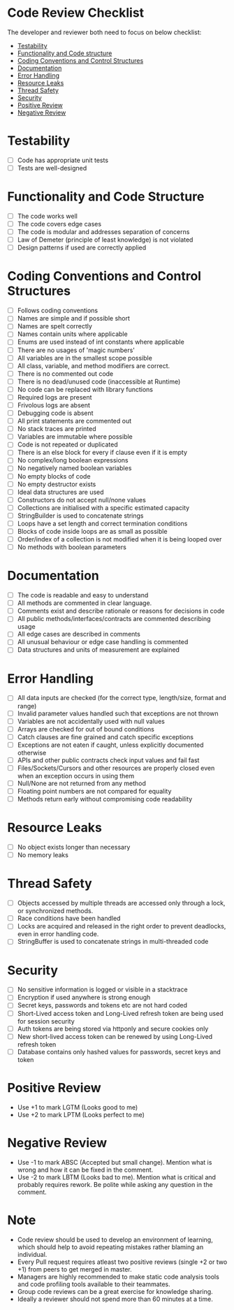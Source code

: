 # Code Review Checklist

The developer and reviewer both need to focus on below checklist:

  - [Testability](#testability)
  - [Functionality and Code structure](#functionality-and-code-structure)
  - [Coding Conventions and Control Structures](#coding-conventions-and-control-structures)
  - [Documentation](#documentation)
  - [Error Handling](#error-handling)
  - [Resource Leaks](#resource-leaks)
  - [Thread Safety](#thread-safety)
  - [Security](#security)
  - [Positive Review](#positive-review)
  - [Negative Review](#negative-review)
 
# Testability
  - [ ] Code has appropriate unit tests
  - [ ] Tests are well-designed

# Functionality and Code Structure
  - [ ] The code works well
  - [ ] The code covers edge cases
  - [ ] The code is modular and addresses separation of concerns
  - [ ] Law of Demeter (principle of least knowledge) is not violated
  - [ ] Design patterns if used are correctly applied
 
# Coding Conventions and Control Structures
  - [ ] Follows coding conventions
  - [ ] Names are simple and if possible short
  - [ ] Names are spelt correctly
  - [ ] Names contain units where applicable
  - [ ] Enums are used instead of int constants where applicable
  - [ ] There are no usages of 'magic numbers'
  - [ ] All variables are in the smallest scope possible
  - [ ] All class, variable, and method modifiers are correct.
  - [ ] There is no commented out code
  - [ ] There is no dead/unused code (inaccessible at Runtime)
  - [ ] No code can be replaced with library functions
  - [ ] Required logs are present
  - [ ] Frivolous logs are absent
  - [ ] Debugging code is absent
  - [ ] All print statements are commented out
  - [ ] No stack traces are printed
  - [ ] Variables are immutable where possible
  - [ ] Code is not repeated or duplicated
  - [ ] There is an else block for every if clause even if it is empty
  - [ ] No complex/long boolean expressions
  - [ ] No negatively named boolean variables
  - [ ] No empty blocks of code
  - [ ] No empty destructor exists 
  - [ ] Ideal data structures are used
  - [ ] Constructors do not accept null/none values
  - [ ] Collections are initialised with a specific estimated capacity
  - [ ] StringBuilder is used to concatenate strings
  - [ ] Loops have a set length and correct termination conditions
  - [ ] Blocks of code inside loops are as small as possible
  - [ ] Order/index of a collection is not modified when it is being looped over
  - [ ] No methods with boolean parameters

# Documentation
  - [ ] The code is readable and easy to understand 
  - [ ] All methods are commented in clear language.
  - [ ] Comments exist and describe rationale or reasons for decisions in code
  - [ ] All public methods/interfaces/contracts are commented describing usage
  - [ ] All edge cases are described in comments
  - [ ] All unusual behaviour or edge case handling is commented
  - [ ] Data structures and units of measurement are explained

# Error Handling
  - [ ] All data inputs are checked (for the correct type, length/size, format and range)
  - [ ] Invalid parameter values handled such that exceptions are not thrown
  - [ ] Variables are not accidentally used with null values
  - [ ] Arrays are checked for out of bound conditions
  - [ ] Catch clauses are fine grained and catch specific exceptions
  - [ ] Exceptions are not eaten if caught, unless explicitly documented otherwise
  - [ ] APIs and other public contracts check input values and fail fast
  - [ ] Files/Sockets/Cursors and other resources are properly closed even when an exception occurs in using them
  - [ ] Null/None are not returned from any method
  - [ ] Floating point numbers are not compared for equality
  - [ ] Methods return early without compromising code readability
 
# Resource Leaks
  - [ ] No object exists longer than necessary
  - [ ] No memory leaks

# Thread Safety
  - [ ] Objects accessed by multiple threads are accessed only through a lock, or synchronized methods.
  - [ ] Race conditions have been handled
  - [ ] Locks are acquired and released in the right order to prevent deadlocks, even in error handling code.
  - [ ] StringBuffer is used to concatenate strings in multi-threaded code

# Security
  - [ ] No sensitive information is logged or visible in a stacktrace
  - [ ] Encryption if used anywhere is strong enough
  - [ ] Secret keys, passwords and tokens etc are not hard coded
  - [ ] Short-Lived access token and Long-Lived refresh token are being used for session security
  - [ ] Auth tokens are being stored via httponly and secure cookies only
  - [ ] New short-lived access token can be renewed by using Long-Lived refresh token
  - [ ] Database contains only hashed values for passwords, secret keys and token

# Positive Review
  - Use +1 to mark LGTM (Looks good to me)
  - Use +2 to mark LPTM (Looks perfect to me)

# Negative Review
  - Use -1 to mark ABSC (Accepted but small change). Mention what is wrong and how it can be fixed in the comment. 
  - Use -2 to mark LBTM (Looks bad to me). Mention what is critical and probably requires rework. Be polite while asking any question in the comment.
  
# Note
  - Code review should be used to develop an environment of learning, which should help to avoid repeating mistakes rather blaming an individual.   
  - Every Pull request requires atleast two positive reviews (single +2 or two +1) from peers to get merged in master.
  - Managers are highly recommended to make static code analysis tools and code profiling tools available to their teammates.
  - Group code reviews can be a great exercise for knowledge sharing.
  - Ideally a reviewer should not spend more than 60 minutes at a time. 
